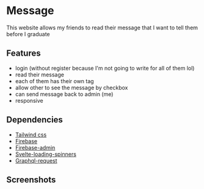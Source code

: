 
# Message

This website allows my friends to read their message that I want to tell them before I graduate

## Features
- login (without register because I'm not going to write for all of them lol)
- read their message
- each of them has their own tag
- allow other to see the message by checkbox
- can send message back to admin (me)
- responsive

## Dependencies
- [Tailwind css](https://tailwindcss.com/docs/guides/sveltekit)
- [Firebase](https://www.npmjs.com/package/firebase)
- [Firebase-admin](https://www.npmjs.com/package/firebase-admin)
- [Svelte-loading-spinners](https://www.npmjs.com/package/svelte-loading-spinners)
- [Graphql-request](https://www.npmjs.com/package/graphql-request)
## Screenshots



